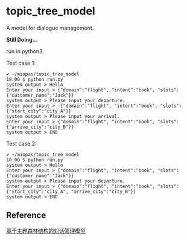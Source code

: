 # topic_tree_model
A model for dialogue management.

**Still Doing...**

run in python3.

Test case 1:
```console
✔ ~/miopas/topic_tree_model
18:00 $ python run.py
system output > Hello
Enter your input > {"domain":"flight", "intent":"book", "slots":{"customer_name":"Jack"}}
system output > Please input your departure.
Enter your input >  {"domain":"flight", "intent":"book", "slots":{"start_city":"city_A"}}
system output > Please input your arrival.
Enter your input > {"domain":"flight", "intent":"book", "slots":{"arrive_city":"city_B"}}
system output > END
```

Test case 2:
```console
✔ ~/miopas/topic_tree_model
18:00 $ python run.py
system output > Hello
Enter your input > {"domain":"flight", "intent":"book", "slots":{"customer_name":"Jack"}}
system output > Please input your departure.
Enter your input > {"domain":"flight", "intent":"book", "slots":{"start_city":"city_A", "arrive_city":"city_B"}}
system output > END
```

## Reference
[基于主题森林结构的对话管理模型](http://cslt.riit.tsinghua.edu.cn/~fzheng/PAPERS/2003/0303C_ActaAutomatica-TopicForest_WXJ(ZF).pdf)

